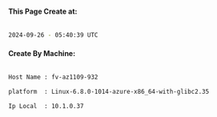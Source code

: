 
   
#### This Page Create at:

```bash

2024-09-26 - 05:40:39 UTC

```

#### Create By Machine:

```bash

Host Name : fv-az1109-932

platform  : Linux-6.8.0-1014-azure-x86_64-with-glibc2.35

Ip Local  : 10.1.0.37

```

